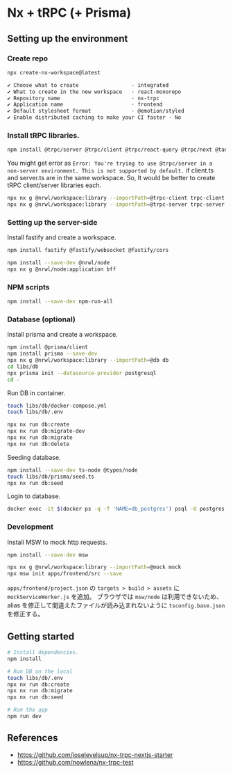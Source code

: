 # Nx + tRPC (+ Prisma)

## Setting up the environment

### Create repo

```sh
npx create-nx-workspace@latest

✔ Choose what to create                 · integrated
✔ What to create in the new workspace   · react-monorepo
✔ Repository name                       · nx-trpc
✔ Application name                      · frontend
✔ Default stylesheet format             · @emotion/styled
✔ Enable distributed caching to make your CI faster · No
```

### Install tRPC libraries.

```sh
npm install @trpc/server @trpc/client @trpc/react-query @trpc/next @tanstack/react-query zod
```

You might get error as `Error: You're trying to use @trpc/server in a non-server environment. This is not supported by default.` if client.ts and server.ts are in the same workspace.
So, It would be better to create tRPC client/server libraries each.

```sh
npx nx g @nrwl/workspace:library --importPath=@trpc-client trpc-client
npx nx g @nrwl/workspace:library --importPath=@trpc-server trpc-server
```

### Setting up the server-side

Install fastify and create a workspace.

```sh
npm install fastify @fastify/websocket @fastify/cors

npm install --save-dev @nrwl/node
npx nx g @nrwl/node:application bff
```

### NPM scripts

```sh
npm install --save-dev npm-run-all
```

### Database (optional)

Install prisma and create a workspace.

```sh
npm install @prisma/client
npm install prisma --save-dev
npx nx g @nrwl/workspace:library --importPath=@db db
cd libs/db
npx prisma init --datasource-provider postgresql
cd -
```

Run DB in container.

```sh
touch libs/db/docker-compose.yml
touch libs/db/.env

npx nx run db:create
npx nx run db:migrate-dev
npx nx run db:migrate
npx nx run db:delete
```

Seeding database.

```sh
npm install --save-dev ts-node @types/node
touch libs/db/prisma/seed.ts
npx nx run db:seed
```

Login to database.

```sh
docker exec -it $(docker ps -q -f 'NAME=db_postgres') psql -U postgres postgres
```

### Development

Install MSW to mock http requests.

```sh
npm install --save-dev msw

npx nx g @nrwl/workspace:library --importPath=@mock mock
npx msw init apps/frontend/src --save
```

`apps/frontend/project.json` の `targets > build > assets` に `mockServiceWorker.js` を追加。
ブラウザでは `msw/node` は利用できないため、alias を修正して間違えたファイルが読み込まれないように `tsconfig.base.json` を修正する。

## Getting started

```sh
# Install dependencies.
npm install

# Run DB on the local
touch libs/db/.env
npx nx run db:create
npx nx run db:migrate
npx nx run db:seed

# Run the app
npm run dev
```

## References

- https://github.com/joselevelsup/nx-trpc-nextjs-starter
- https://github.com/nowlena/nx-trpc-test
